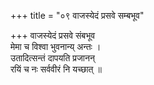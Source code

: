 +++
title = "०९ वाजस्येदं प्रसवे सम्बभूव"

+++
वाजस्येदं प्रसवे संबभूव  
मेमा च विश्वा भुवनान्य् अन्तः ।  
उतादित्सन्तं दापयति प्रजानन्  
रयिं च नः सर्ववीरं नि यच्छात् ॥